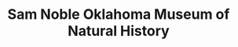 ---
layout: repo
title: "Sam Noble Oklahoma Museum of Natural History"
id: 24990
permalink: repos/24990/
---